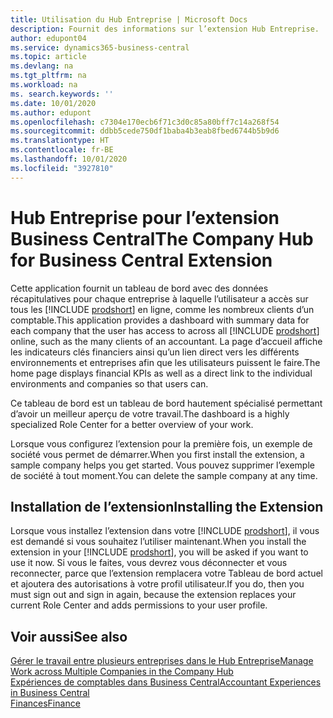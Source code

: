 ```yaml
---
title: Utilisation du Hub Entreprise | Microsoft Docs
description: Fournit des informations sur l’extension Hub Entreprise.
author: edupont04
ms.service: dynamics365-business-central
ms.topic: article
ms.devlang: na
ms.tgt_pltfrm: na
ms.workload: na
ms. search.keywords: ''
ms.date: 10/01/2020
ms.author: edupont
ms.openlocfilehash: c7304e170ecb6f71c3d0c85a80bff7c14a268f54
ms.sourcegitcommit: ddbb5cede750df1baba4b3eab8fbed6744b5b9d6
ms.translationtype: HT
ms.contentlocale: fr-BE
ms.lasthandoff: 10/01/2020
ms.locfileid: "3927810"
---
```

# <a name="the-company-hub-for-business-central-extension"></a><span data-ttu-id="0e415-103">Hub Entreprise pour l’extension Business Central</span><span class="sxs-lookup"><span data-stu-id="0e415-103">The Company Hub for Business Central Extension</span></span>

<span data-ttu-id="0e415-104">Cette application fournit un tableau de bord avec des données récapitulatives pour chaque entreprise à laquelle l’utilisateur a accès sur tous les [!INCLUDE [prodshort](includes/prodshort.md)] en ligne, comme les nombreux clients d’un comptable.</span><span class="sxs-lookup"><span data-stu-id="0e415-104">This application provides a dashboard with summary data for each company that the user has access to across all [!INCLUDE [prodshort](includes/prodshort.md)] online, such as the many clients of an accountant.</span></span> <span data-ttu-id="0e415-105">La page d’accueil affiche les indicateurs clés financiers ainsi qu’un lien direct vers les différents environnements et entreprises afin que les utilisateurs puissent le faire.</span><span class="sxs-lookup"><span data-stu-id="0e415-105">The home page displays financial KPIs as well as a direct link to the individual environments and companies so that users can.</span></span>

<span data-ttu-id="0e415-106">Ce tableau de bord est un tableau de bord hautement spécialisé permettant d’avoir un meilleur aperçu de votre travail.</span><span class="sxs-lookup"><span data-stu-id="0e415-106">The dashboard is a highly specialized Role Center for a better overview of your work.</span></span>

<span data-ttu-id="0e415-107">Lorsque vous configurez l’extension pour la première fois, un exemple de société vous permet de démarrer.</span><span class="sxs-lookup"><span data-stu-id="0e415-107">When you first install the extension, a sample company helps you get started.</span></span> <span data-ttu-id="0e415-108">Vous pouvez supprimer l’exemple de société à tout moment.</span><span class="sxs-lookup"><span data-stu-id="0e415-108">You can delete the sample company at any time.</span></span>

## <a name="installing-the-extension"></a><span data-ttu-id="0e415-109">Installation de l’extension</span><span class="sxs-lookup"><span data-stu-id="0e415-109">Installing the Extension</span></span>

<span data-ttu-id="0e415-110">Lorsque vous installez l’extension dans votre [!INCLUDE [prodshort](includes/prodshort.md)], il vous est demandé si vous souhaitez l’utiliser maintenant.</span><span class="sxs-lookup"><span data-stu-id="0e415-110">When you install the extension in your [!INCLUDE [prodshort](includes/prodshort.md)], you will be asked if you want to use it now.</span></span> <span data-ttu-id="0e415-111">Si vous le faites, vous devrez vous déconnecter et vous reconnecter, parce que l’extension remplacera votre Tableau de bord actuel et ajoutera des autorisations à votre profil utilisateur.</span><span class="sxs-lookup"><span data-stu-id="0e415-111">If you do, then you must sign out and sign in again, because the extension replaces your current Role Center and adds permissions to your user profile.</span></span>

## <a name="see-also"></a><span data-ttu-id="0e415-112">Voir aussi</span><span class="sxs-lookup"><span data-stu-id="0e415-112">See also</span></span>

[<span data-ttu-id="0e415-113">Gérer le travail entre plusieurs entreprises dans le Hub Entreprise</span><span class="sxs-lookup"><span data-stu-id="0e415-113">Manage Work across Multiple Companies in the Company Hub</span></span>](company-hub.md)  
[<span data-ttu-id="0e415-114">Expériences de comptables dans Business Central</span><span class="sxs-lookup"><span data-stu-id="0e415-114">Accountant Experiences in Business Central </span></span>](finance-accounting.md)  
[<span data-ttu-id="0e415-115">Finances</span><span class="sxs-lookup"><span data-stu-id="0e415-115">Finance</span></span>](finance.md)  
